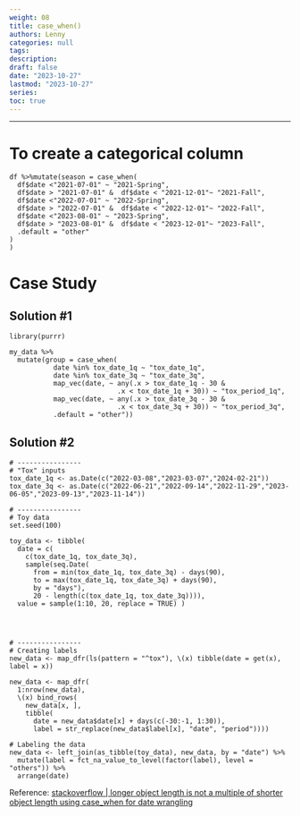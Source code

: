 ```yaml
---
weight: 08
title: case_when()
authors: Lenny
categories: null
tags: 
description: 
draft: false
date: "2023-10-27"
lastmod: "2023-10-27"
series:
toc: true
---
```



<!--more-->
---

# To create a categorical column
```
df %>%mutate(season = case_when(
  df$date <"2021-07-01" ~ "2021-Spring",
  df$date > "2021-07-01" &  df$date < "2021-12-01"~ "2021-Fall",
  df$date <"2022-07-01" ~ "2022-Spring",
  df$date > "2022-07-01" &  df$date < "2022-12-01"~ "2022-Fall",
  df$date <"2023-08-01" ~ "2023-Spring",
  df$date > "2023-08-01" &  df$date < "2023-12-01"~ "2023-Fall",
  .default = "other"
)
)
```

# Case Study


## Solution #1
```
library(purrr)

my_data %>% 
  mutate(group = case_when(
           date %in% tox_date_1q ~ "tox_date_1q", 
           date %in% tox_date_3q ~ "tox_date_3q", 
           map_vec(date, ~ any(.x > tox_date_1q - 30 & 
                           .x < tox_date_1q + 30)) ~ "tox_period_1q", 
           map_vec(date, ~ any(.x > tox_date_3q - 30 & 
                           .x < tox_date_3q + 30)) ~ "tox_period_3q", 
           .default = "other"))
```

## Solution #2
```
# ----------------
# "Tox" inputs
tox_date_1q <- as.Date(c("2022-03-08","2023-03-07","2024-02-21"))
tox_date_3q <- as.Date(c("2022-06-21","2022-09-14","2022-11-29","2023-06-05","2023-09-13","2023-11-14"))

# ----------------
# Toy data
set.seed(100)

toy_data <- tibble(
  date = c(
    c(tox_date_1q, tox_date_3q), 
    sample(seq.Date(
      from = min(tox_date_1q, tox_date_3q) - days(90),
      to = max(tox_date_1q, tox_date_3q) + days(90),
      by = "days"), 
      20 - length(c(tox_date_1q, tox_date_3q)))),
  value = sample(1:10, 20, replace = TRUE) )




# ----------------
# Creating labels
new_data <- map_dfr(ls(pattern = "^tox"), \(x) tibble(date = get(x), label = x))

new_data <- map_dfr(
  1:nrow(new_data),
  \(x) bind_rows(
    new_data[x, ],
    tibble(
      date = new_data$date[x] + days(c(-30:-1, 1:30)), 
      label = str_replace(new_data$label[x], "date", "period"))))

# Labeling the data
new_data <- left_join(as_tibble(toy_data), new_data, by = "date") %>% 
  mutate(label = fct_na_value_to_level(factor(label), level = "others")) %>% 
  arrange(date)

```

Reference: <a href = "https://stackoverflow.com/questions/78391302/longer-object-length-is-not-a-multiple-of-shorter-object-length-using-case-when/78391535#78391535" target="_blank" rel="noopener noreferrer">stackoverflow | longer object length is not a multiple of shorter object length using case_when for date wrangling</a>